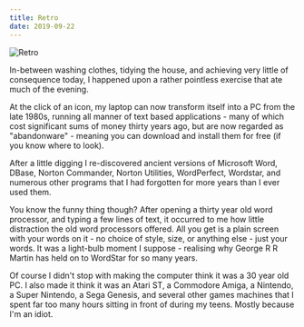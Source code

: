 ```yaml
---
title: Retro
date: 2019-09-22
---
```


![Retro](https://source.unsplash.com/DWyRC2juMgs/1600x900)

In-between washing clothes, tidying the house, and achieving very little of consequence today, I happened upon a rather pointless exercise that ate much of the evening.

At the click of an icon, my laptop can now transform itself into a PC from the late 1980s, running all manner of text based applications - many of which cost significant sums of money thirty years ago, but are now regarded as "abandonware" - meaning you can download and install them for free (if you know where to look).

After a little digging I re-discovered ancient versions of Microsoft Word, DBase, Norton Commander, Norton Utilities, WordPerfect, Wordstar, and numerous other programs that I had forgotten for more years than I ever used them.

You know the funny thing though? After opening a thirty year old word processor, and typing a few lines of text, it occurred to me how little distraction the old word processors offered. All you get is a plain screen with your words on it - no choice of style, size, or anything else - just your words. It was a light-bulb moment I suppose - realising why George R R Martin has held on to WordStar for so many years.

Of course I didn't stop with making the computer think it was a 30 year old PC. I also made it think it was an Atari ST, a Commodore Amiga, a Nintendo, a Super Nintendo, a Sega Genesis, and several other games machines that I spent far too many hours sitting in front of during my teens. Mostly because I'm an idiot.